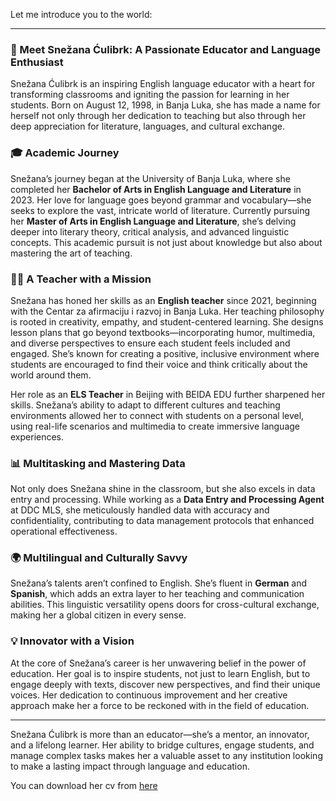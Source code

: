 Let me introduce you to the world:

---

### 🌟 Meet Snežana Ćulibrk: A Passionate Educator and Language Enthusiast

Snežana Ćulibrk is an inspiring English language educator with a heart for transforming classrooms and igniting the passion for learning in her students. Born on August 12, 1998, in Banja Luka, she has made a name for herself not only through her dedication to teaching but also through her deep appreciation for literature, languages, and cultural exchange.

### 🎓 Academic Journey

Snežana’s journey began at the University of Banja Luka, where she completed her **Bachelor of Arts in English Language and Literature** in 2023. Her love for language goes beyond grammar and vocabulary—she seeks to explore the vast, intricate world of literature. Currently pursuing her **Master of Arts in English Language and Literature**, she’s delving deeper into literary theory, critical analysis, and advanced linguistic concepts. This academic pursuit is not just about knowledge but also about mastering the art of teaching.

### 👩‍🏫 A Teacher with a Mission

Snežana has honed her skills as an **English teacher** since 2021, beginning with the Centar za afirmaciju i razvoj in Banja Luka. Her teaching philosophy is rooted in creativity, empathy, and student-centered learning. She designs lesson plans that go beyond textbooks—incorporating humor, multimedia, and diverse perspectives to ensure each student feels included and engaged. She’s known for creating a positive, inclusive environment where students are encouraged to find their voice and think critically about the world around them.

Her role as an **ELS Teacher** in Beijing with BEIDA EDU further sharpened her skills. Snežana’s ability to adapt to different cultures and teaching environments allowed her to connect with students on a personal level, using real-life scenarios and multimedia to create immersive language experiences.

### 📊 Multitasking and Mastering Data

Not only does Snežana shine in the classroom, but she also excels in data entry and processing. While working as a **Data Entry and Processing Agent** at DDC MLS, she meticulously handled data with accuracy and confidentiality, contributing to data management protocols that enhanced operational effectiveness.

### 🌍 Multilingual and Culturally Savvy

Snežana’s talents aren’t confined to English. She’s fluent in **German** and **Spanish**, which adds an extra layer to her teaching and communication abilities. This linguistic versatility opens doors for cross-cultural exchange, making her a global citizen in every sense.

### 💡 Innovator with a Vision

At the core of Snežana’s career is her unwavering belief in the power of education. Her goal is to inspire students, not just to learn English, but to engage deeply with texts, discover new perspectives, and find their unique voices. Her dedication to continuous improvement and her creative approach make her a force to be reckoned with in the field of education.

---

Snežana Ćulibrk is more than an educator—she’s a mentor, an innovator, and a lifelong learner. Her ability to bridge cultures, engage students, and manage complex tasks makes her a valuable asset to any institution looking to make a lasting impact through language and education.

You can download her cv from [here](/cv.pdf)
